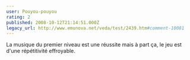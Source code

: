 ```yaml
---
user: Pouyou-pouyou
rating: 2
published: 2008-10-12T21:14:51.000Z
legacy_url: http://www.emunova.net/veda/test/2439.htm#comment-10081
---
```

La musique du premier niveau est une réussite mais à part ça, le jeu est d'une répétitivité effroyable.